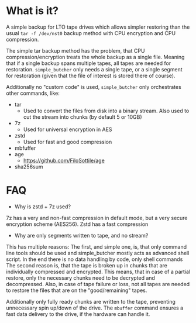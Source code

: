 # What is it?

A simple backup for LTO tape drives which allows simpler restoring than the usual `tar -f /dev/nst0` backup method with CPU encryption and CPU compression.

The simple tar backup method has the problem, that CPU compression/encryption treats the whole backup as a single file. Meaning that if a single backup spans multiple tapes, all tapes are needed for restoration.
`simple_butcher` only needs a single tape, or a single segment for restoration (given that the file of interest is stored there of course).

Additionally no "custom code" is used, `simple_butcher` only orchestrates other commands, like:

* tar
  * Used to convert the files from disk into a binary stream. Also used to cut the stream into chunks (by default 5 or 10GB)
* 7z
  * Used for universal encryption in AES
* zstd
  * Used for fast and good compression 
* mbfuffer
* age
  * https://github.com/FiloSottile/age
* sha256sum

# FAQ

* Why is zstd + 7z used?

7z has a very and non-fast compression in default mode, but a very secure encryption scheme (AES256). Zstd has a fast compression

* Why are only segments written to tape, and no stream?

This has multiple reasons: The first, and simple one, is, that only command line tools should be used and simple_butcher mostly acts as advanced shell script. 
In the end there is no data handling by code, only shell commands
The second reason is, that the tape is broken up in chunks that are individually compressed and encrypted. This means, that in case of a partial restore, only 
the necessary chunks need to be decrypted and decompressed. Also, in case of tape failure or loss, not all tapes are needed to restore the files that are on the "good/remaining" tapes.

Additionally only fully ready chunks are written to the tape, preventing unnecessary spin up/down of the drive. The `mbuffer` command ensures 
a fast data delivery to the drive, if the hardware can handle it.
